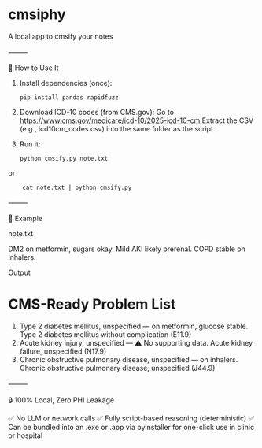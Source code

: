 # cmsiphy
A local app to cmsify your notes 

⸻

🧰 How to Use It
1.	Install dependencies (once):

		pip install pandas rapidfuzz

2.	Download ICD-10 codes (from CMS.gov):
	Go to https://www.cms.gov/medicare/icd-10/2025-icd-10-cm
	Extract the CSV (e.g., icd10cm_codes.csv) into the same folder as the script.
3.	Run it:

		python cmsify.py note.txt

or

		cat note.txt | python cmsify.py



⸻

🧪 Example

note.txt

DM2 on metformin, sugars okay. Mild AKI likely prerenal. COPD stable on inhalers.

Output

# CMS-Ready Problem List
1. Type 2 diabetes mellitus, unspecified — on metformin, glucose stable.  Type 2 diabetes mellitus without complication (E11.9)
2. Acute kidney injury, unspecified — ⚠️ No supporting data.  Acute kidney failure, unspecified (N17.9)
3. Chronic obstructive pulmonary disease, unspecified — on inhalers.  Chronic obstructive pulmonary disease, unspecified (J44.9)


⸻

🔒 100% Local, Zero PHI Leakage

✅ No LLM or network calls
✅ Fully script-based reasoning (deterministic)
✅ Can be bundled into an .exe or .app via pyinstaller for one-click use in clinic or hospital
